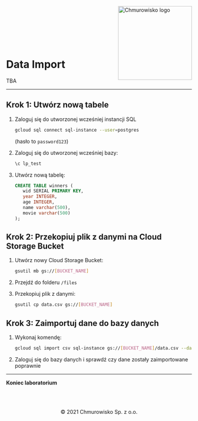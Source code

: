 <img src="../../../../img/logo.png" alt="Chmurowisko logo" width="200"  align="right">
<br><br>
<br><br>
<br><br>

# Data Import

TBA

---

## Krok 1: Utwórz nową tabele

1. Zaloguj się do utworzonej wcześniej instancji SQL

   ```bash
   gcloud sql connect sql-instance --user=postgres
   ```

   (hasło to `password123`)

1. Zaloguj się do utworzonej wcześniej bazy:

   ```bash
   \c lp_test
   ```

1. Utwórz nową tabelę:

   ```sql
   CREATE TABLE winners (
      wid SERIAL PRIMARY KEY,
      year INTEGER,
      age INTEGER,
      name varchar(500),
      movie varchar(500)
   );
   ```

## Krok 2: Przekopiuj plik z danymi na Cloud Storage Bucket

1. Utwórz nowy Cloud Storage Bucket:

    ```bash
    gsutil mb gs://[BUCKET_NAME]
    ```

1. Przejdź do folderu `/files`
1. Przekopiuj plik z danymi:

   ```bash
   gsutil cp data.csv gs://[BUCKET_NAME]
   ```

## Krok 3: Zaimportuj dane do bazy danych

1. Wykonaj komendę:

   ```bash
   gcloud sql import csv sql-instance gs://[BUCKET_NAME]/data.csv --database=lp_test --table=winners
   ```

1. Zaloguj się do bazy danych i sprawdź czy dane zostały zaimportowane poprawnie

---

**Koniec laboratorium**

<br><br>

<center><p>&copy; 2021 Chmurowisko Sp. z o.o.<p></center>
